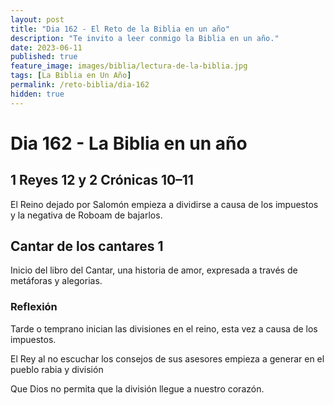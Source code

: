 ```yaml
---
layout: post
title: "Dia 162 - El Reto de la Biblia en un año"
description: "Te invito a leer conmigo la Biblia en un año."
date: 2023-06-11
published: true
feature_image: images/biblia/lectura-de-la-biblia.jpg
tags: [La Biblia en Un Año]
permalink: /reto-biblia/dia-162
hidden: true
---
```


# Dia 162 - La Biblia en un año

## 1 Reyes 12 y 2 Crónicas 10–11 
El Reino dejado por Salomón empieza a dividirse a causa de los impuestos y la negativa de Roboam de bajarlos.

## Cantar de los cantares 1
Inicio del libro del Cantar, una historia de amor, expresada a través de metáforas y alegorias.

### Reflexión 
Tarde o temprano inician las divisiones en el reino, esta vez a causa de los impuestos.

El Rey al no escuchar los consejos de sus asesores empieza a generar en el pueblo rabia y división

Que Dios no permita que la división llegue a nuestro corazón.
